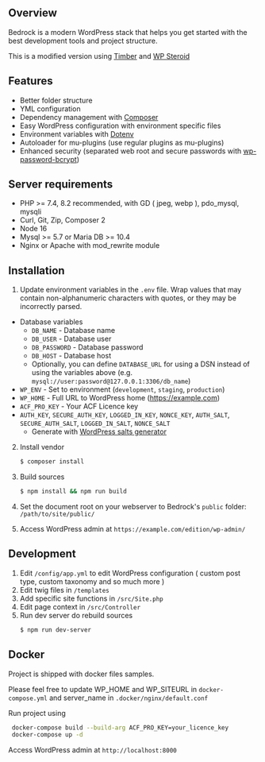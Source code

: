 ## Overview

Bedrock is a modern WordPress stack that helps you get started with the best development tools and project structure.

This is a modified version using [Timber](https://fr.wordpress.org/plugins/timber-library/) and [WP Steroid](https://github.com/wearemetabolism/wp-steroids)

## Features

- Better folder structure
- YML configuration
- Dependency management with [Composer](https://getcomposer.org)
- Easy WordPress configuration with environment specific files
- Environment variables with [Dotenv](https://github.com/vlucas/phpdotenv)
- Autoloader for mu-plugins (use regular plugins as mu-plugins)
- Enhanced security (separated web root and secure passwords with [wp-password-bcrypt](https://github.com/roots/wp-password-bcrypt))

## Server requirements

- PHP >= 7.4, 8.2 recommended,  with GD ( jpeg, webp ), pdo_mysql, mysqli
- Curl, Git, Zip, Composer 2
- Node 16
- Mysql >= 5.7 or Maria DB >= 10.4
- Nginx or Apache with mod_rewrite module

## Installation

1. Update environment variables in the `.env` file. Wrap values that may contain non-alphanumeric characters with quotes, or they may be incorrectly parsed.

- Database variables
    - `DB_NAME` - Database name
    - `DB_USER` - Database user
    - `DB_PASSWORD` - Database password
    - `DB_HOST` - Database host
    - Optionally, you can define `DATABASE_URL` for using a DSN instead of using the variables above (e.g. `mysql://user:password@127.0.0.1:3306/db_name`)
- `WP_ENV` - Set to environment (`development`, `staging`, `production`)
- `WP_HOME` - Full URL to WordPress home (https://example.com)
- `ACF_PRO_KEY` - Your ACF Licence key
- `AUTH_KEY`, `SECURE_AUTH_KEY`, `LOGGED_IN_KEY`, `NONCE_KEY`, `AUTH_SALT`, `SECURE_AUTH_SALT`, `LOGGED_IN_SALT`, `NONCE_SALT`
    - Generate with [WordPress salts generator](https://roots.io/salts.html)

2. Install vendor
   ```sh
   $ composer install
   ```

3. Build sources
   ```sh
   $ npm install && npm run build
   ```

4. Set the document root on your webserver to Bedrock's `public` folder: `/path/to/site/public/`

5. Access WordPress admin at `https://example.com/edition/wp-admin/`


## Development

1. Edit `/config/app.yml` to edit WordPress configuration ( custom post type, custom taxonomy and so much more )
1. Edit twig files in `/templates`
2. Add specific site functions in `/src/Site.php`
3. Edit page context in `/src/Controller`
4. Run dev server do rebuild sources
   ```sh
   $ npm run dev-server
   ```

## Docker

Project is shipped with docker files samples.

Please feel free to update WP_HOME and WP_SITEURL in `docker-compose.yml` and server_name in `.docker/nginx/default.conf`

Run project using

```sh
 docker-compose build --build-arg ACF_PRO_KEY=your_licence_key
 docker-compose up -d
```

Access WordPress admin at `http://localhost:8000`